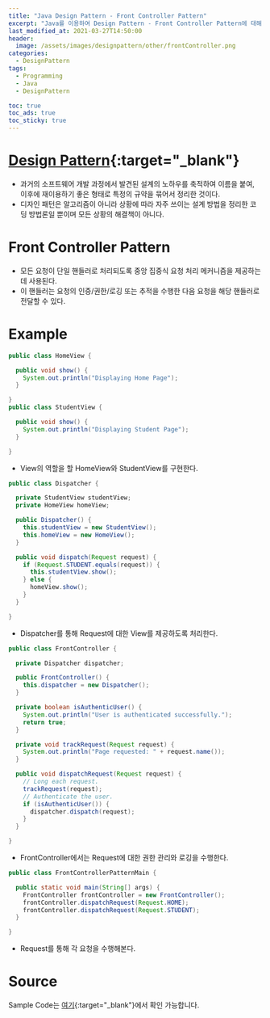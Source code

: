 ```yaml
---
title: "Java Design Pattern - Front Controller Pattern"
excerpt: "Java를 이용하여 Design Pattern - Front Controller Pattern에 대해 설명합니다."
last_modified_at: 2021-03-27T14:50:00
header:
  image: /assets/images/designpattern/other/frontController.png
categories:
  - DesignPattern
tags:
  - Programming
  - Java
  - DesignPattern

toc: true
toc_ads: true
toc_sticky: true
---
```

# [Design Pattern](../designpattern){:target="_blank"}
- 과거의 소프트웨어 개발 과정에서 발견된 설계의 노하우를 축적하여 이름을 붙여, 이후에 재이용하기 좋은 형태로 특정의 규약을 묶어서 정리한 것이다.
- 디자인 패턴은 알고리즘이 아니라 상황에 따라 자주 쓰이는 설계 방법을 정리한 코딩 방법론일 뿐이며 모든 상황의 해결책이 아니다.

# Front Controller Pattern
- 모든 요청이 단일 핸들러로 처리되도록 중앙 집중식 요청 처리 메커니즘을 제공하는 데 사용된다.
- 이 핸들러는 요청의 인증/권한/로깅 또는 추적을 수행한 다음 요청을 해당 핸들러로 전달할 수 있다.

# Example
```java
public class HomeView {

  public void show() {
    System.out.println("Displaying Home Page");
  }

}
public class StudentView {

  public void show() {
    System.out.println("Displaying Student Page");
  }

}
```

- View의 역할을 할 HomeView와 StudentView를 구현한다.

```java
public class Dispatcher {

  private StudentView studentView;
  private HomeView homeView;

  public Dispatcher() {
    this.studentView = new StudentView();
    this.homeView = new HomeView();
  }

  public void dispatch(Request request) {
    if (Request.STUDENT.equals(request)) {
      this.studentView.show();
    } else {
      homeView.show();
    }
  }

}
```

- Dispatcher를 통해 Request에 대한 View를 제공하도록 처리한다.

```java
public class FrontController {

  private Dispatcher dispatcher;

  public FrontController() {
    this.dispatcher = new Dispatcher();
  }

  private boolean isAuthenticUser() {
    System.out.println("User is authenticated successfully.");
    return true;
  }

  private void trackRequest(Request request) {
    System.out.println("Page requested: " + request.name());
  }

  public void dispatchRequest(Request request) {
    // Long each request.
    trackRequest(request);
    // Authenticate the user.
    if (isAuthenticUser()) {
      dispatcher.dispatch(request);
    }
  }

}
```

- FrontController에서는 Request에 대한 권한 관리와 로깅을 수행한다.

```java
public class FrontControllerPatternMain {

  public static void main(String[] args) {
    FrontController frontController = new FrontController();
    frontController.dispatchRequest(Request.HOME);
    frontController.dispatchRequest(Request.STUDENT);
  }

}
```

- Request를 통해 각 요청을 수행해본다.

# Source
Sample Code는 [여기](https://github.com/GracefulSoul/designpattern/tree/master/src/main/java/gracefulsoul/other/frontController){:target="_blank"}에서 확인 가능합니다.